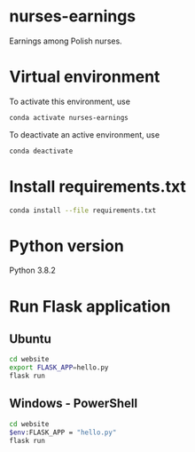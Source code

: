 # nurses-earnings
Earnings among Polish nurses.


# Virtual environment
To activate this environment, use
```bash
conda activate nurses-earnings
```
To deactivate an active environment, use
```bash
conda deactivate
```

# Install requirements.txt
```bash
conda install --file requirements.txt
```

# Python version
Python 3.8.2

# Run Flask application
## Ubuntu
```bash
cd website
export FLASK_APP=hello.py
flask run
```
## Windows - PowerShell

```bash
cd website
$env:FLASK_APP = "hello.py"
flask run
```
